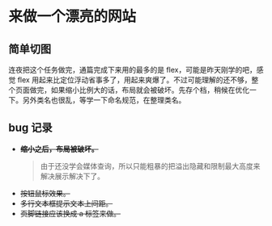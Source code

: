 # 来做一个漂亮的网站

## 简单切图

连夜把这个任务做完，通篇完成下来用的最多的是 flex，可能是昨天刚学的吧，感觉 flex 用起来比定位浮动省事多了，用起来爽爆了。不过可能理解的还不够，整个页面做完，如果缩小比例大的话，布局就会被破坏。先存个档，稍候在优化一下。另外类名也很乱，等学一下命名规范，在整理类名。

## bug 记录

* ~~**缩小之后，布局被破坏。**~~
  > 由于还没学会媒体查询，所以只能粗暴的把溢出隐藏和限制最大高度来解决展示解决下了。
* ~~按钮鼠标效果。~~
* ~~多行文本框提示文本上间距。~~
* ~~页脚链接应该换成 a 标签来做。~~
